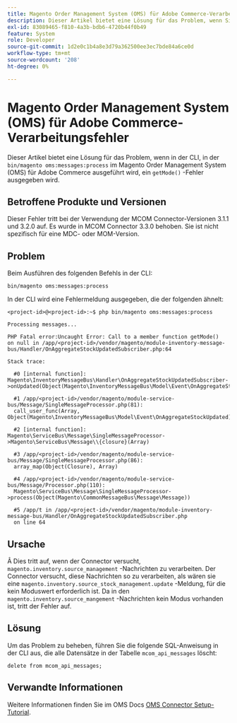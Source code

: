 ```yaml
---
title: Magento Order Management System (OMS) für Adobe Commerce-Verarbeitungsfehler
description: Dieser Artikel bietet eine Lösung für das Problem, wenn Sie einen "getMode()"-Fehler in der CLI erhalten, der "bin/magento oms:messages:process"im Magento Order Management System (OMS) für Adobe Commerce ausführt.
exl-id: 83089465-f810-4a3b-bdb6-4720b44f0b49
feature: System
role: Developer
source-git-commit: 1d2e0c1b4a8e3d79a362500ee3ec7bde84a6ce0d
workflow-type: tm+mt
source-wordcount: '208'
ht-degree: 0%

---
```


# Magento Order Management System (OMS) für Adobe Commerce-Verarbeitungsfehler

Dieser Artikel bietet eine Lösung für das Problem, wenn in der CLI, in der `bin/magento oms:messages:process` im Magento Order Management System (OMS) für Adobe Commerce ausgeführt wird, ein `getMode()` -Fehler ausgegeben wird.

## Betroffene Produkte und Versionen

Dieser Fehler tritt bei der Verwendung der MCOM Connector-Versionen 3.1.1 und 3.2.0 auf. Es wurde in MCOM Connector 3.3.0 behoben. Sie ist nicht spezifisch für eine MDC- oder MOM-Version.

## Problem

Beim Ausführen des folgenden Befehls in der CLI:

`bin/magento oms:messages:process`

In der CLI wird eine Fehlermeldung ausgegeben, die der folgenden ähnelt:

```
<project-id>@<project-id>:~$ php bin/magento oms:messages:process

Processing messages...

PHP Fatal error:Uncaught Error: Call to a member function getMode()
on null in /app/<project-id>/vendor/magento/module-inventory-message-bus/Handler/OnAggregateStockUpdatedSubscriber.php:64

Stack trace:

  #0 [internal function]: Magento\InventoryMessageBus\Handler\OnAggregateStockUpdatedSubscriber->onUpdated(Object(Magento\InventoryMessageBus\Model\Event\OnAggregateStockUpdated))

  #1 /app/<project-id>/vendor/magento/module-service-bus/Message/SingleMessageProcessor.php(81):
  call_user_func(Array, Object(Magento\InventoryMessageBus\Model\Event\OnAggregateStockUpdated))

  #2 [internal function]: Magento\ServiceBus\Message\SingleMessageProcessor->Magento\ServiceBus\Message\\{closure}(Array)

  #3 /app/<project-id>/vendor/magento/module-service-bus/Message/SingleMessageProcessor.php(86):
  array_map(Object(Closure), Array)

  #4 /app/<project-id>/vendor/magento/module-service-bus/Message/Processor.php(110):
  Magento\ServiceBus\Message\SingleMessageProcessor->process(Object(Magento\CommonMessageBus\Message\Message))

  #5 /app/t in /app/<project-id>/vendor/magento/module-inventory-message-bus/Handler/OnAggregateStockUpdatedSubscriber.php
  on line 64
```

## Ursache

Â
Dies tritt auf, wenn der Connector versucht, `magento.inventory.source_management` -Nachrichten zu verarbeiten. Der Connector versucht, diese Nachrichten so zu verarbeiten, als wären sie eine `magento.inventory.source_stock_management.update` -Meldung, für die kein Moduswert erforderlich ist. Da in den `magento.inventory.source_mangement` -Nachrichten kein Modus vorhanden ist, tritt der Fehler auf.

## Lösung

Um das Problem zu beheben, führen Sie die folgende SQL-Anweisung in der CLI aus, die alle Datensätze in der Tabelle `mcom_api_messages` löscht:

`delete from mcom_api_messages;`

## Verwandte Informationen

Weitere Informationen finden Sie im OMS Docs [OMS Connector Setup-Tutorial](https://omsdocs.magento.com/en/integration/connector/setup-tutorial/).
